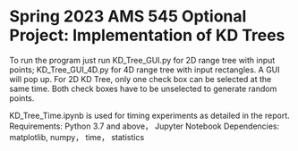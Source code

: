 # Spring 2023 AMS 545 Optional Project: Implementation of KD Trees

To run the program just run KD_Tree_GUI.py for 2D range tree with input points; KD_Tree_GUI_4D.py for 4D range tree with input rectangles. A GUI will pop up. 
For 2D KD Tree, only one check box can be selected at the same time. Both check boxes have to be unselected to generate random points.

KD_Tree_Time.ipynb is used for timing experiments as detailed in the report. 
Requirements: Python 3.7 and above， Jupyter Notebook
Dependencies: matplotlib, numpy， time， statistics

